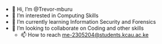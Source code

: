 - 👋 Hi, I’m @Trevor-mburu
- 👀 I’m interested in Computing Skills
- 🌱 I’m currently learning Information Security and Forensics
- 💞️ I’m looking to collaborate on Coding and other skills
  - 📫 How to reach me-2305204@students.kcau.ac.ke
